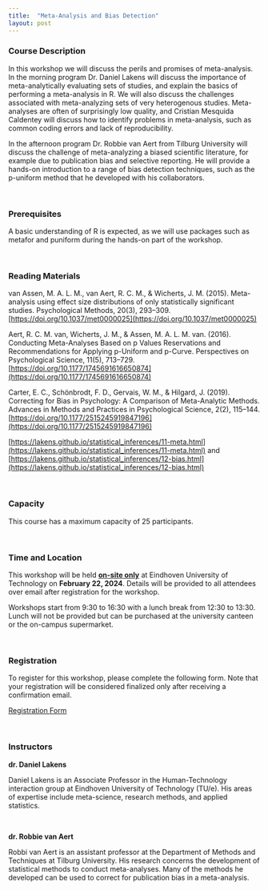 ```yaml
---
title:  "Meta-Analysis and Bias Detection"
layout: post
---
```


### Course Description

In this workshop we will discuss the perils and promises of meta-analysis. In the morning program Dr. Daniel Lakens will discuss the importance of meta-analytically evaluating sets of studies, and explain the basics of performing a meta-analysis in R. We will also discuss the challenges associated with meta-analyzing sets of very heterogenous studies. Meta-analyses are often of surprisingly low quality, and Cristian Mesquida Caldentey will discuss how to identify problems in meta-analysis, such as common coding errors and lack of reproducibility. 

In the afternoon program Dr. Robbie van Aert from Tilburg University will discuss the challenge of meta-analyzing a biased scientific literature, for example due to publication bias and selective reporting. He will provide a hands-on introduction to a range of bias detection techniques, such as the p-uniform method that he developed with his collaborators. 

<br>

### Prerequisites 

A basic understanding of R is expected, as we will use packages such as metafor and puniform during the hands-on part of the workshop. 

<br>

### Reading Materials

van Assen, M. A. L. M., van Aert, R. C. M., & Wicherts, J. M. (2015). Meta-analysis using effect size distributions of only statistically significant studies. Psychological Methods, 20(3), 293–309. [https://doi.org/10.1037/met0000025](https://doi.org/10.1037/met0000025)

Aert, R. C. M. van, Wicherts, J. M., & Assen, M. A. L. M. van. (2016). Conducting Meta-Analyses Based on p Values Reservations and Recommendations for Applying p-Uniform and p-Curve. Perspectives on Psychological Science, 11(5), 713–729. [https://doi.org/10.1177/1745691616650874](https://doi.org/10.1177/1745691616650874)

Carter, E. C., Schönbrodt, F. D., Gervais, W. M., & Hilgard, J. (2019). Correcting for Bias in Psychology: A Comparison of Meta-Analytic Methods. Advances in Methods and Practices in Psychological Science, 2(2), 115–144. [https://doi.org/10.1177/2515245919847196](https://doi.org/10.1177/2515245919847196)

[https://lakens.github.io/statistical_inferences/11-meta.html](https://lakens.github.io/statistical_inferences/11-meta.html) and [https://lakens.github.io/statistical_inferences/12-bias.html](https://lakens.github.io/statistical_inferences/12-bias.html) 

<br>


### Capacity

This course has a maximum capacity of 25 participants. 

<br>

### Time and Location

This workshop will be held <ins>**on-site only**</ins> at Eindhoven University of Technology on **February 22, 2024**. Details will be provided to all attendees over email after registration for the workshop.

Workshops start from 9:30 to 16:30 with a lunch break from 12:30 to 13:30. Lunch will not be provided but can be purchased at the university canteen or the on-campus supermarket. 

<br>

### Registration

To register for this workshop, please complete the following form. Note that your registration will be considered finalized only after receiving a confirmation email.

[Registration Form](https://forms.office.com/Pages/ResponsePage.aspx?id=R_J9zM5gD0qddXBM9g78ZP_Kihp-VglPgWom9gajHXdUNEY4REMzTDZaSk1aVDBLWEpTU1ZWNzNYTy4u)

<br>

### Instructors

**dr. Daniel Lakens**

Daniel Lakens is an Associate Professor in the Human-Technology interaction group at Eindhoven University of Technology (TU/e). His areas of expertise include meta-science, research methods, and applied statistics. 

<br>

**dr. Robbie van Aert**

Robbi van Aert is an assistant professor at the Department of Methods and Techniques at Tilburg University. His research concerns the development of statistical methods to conduct meta-analyses. Many of the methods he developed can be used to correct for publication bias in a meta-analysis. 
